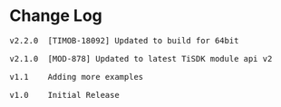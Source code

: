 # Change Log
<pre>
v2.2.0  [TIMOB-18092] Updated to build for 64bit

v2.1.0  [MOD-878] Updated to latest TiSDK module api v2

v1.1	Adding more examples

v1.0    Initial Release